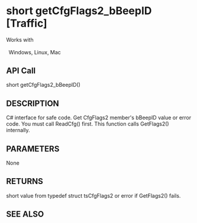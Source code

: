 # short getCfgFlags2_bBeepID [Traffic]

Works with <p class="s1" style="padding-top: 2pt;padding-left: 5pt;text-indent: 0pt;text-align: left;"><a name="bookmark217">&zwnj;</a>Windows, Linux, Mac</p>

## API Call
short getCfgFlags2_bBeepID()
## DESCRIPTION
C# interface for safe code. Get CfgFlags2 member&#39;s bBeepID value or error code. You must call ReadCfg() first. This function calls GetFlags2() internally.

## PARAMETERS
None

## RETURNS
short value from typedef struct tsCfgFlags2 or error if GetFlags2() fails.

## SEE ALSO

